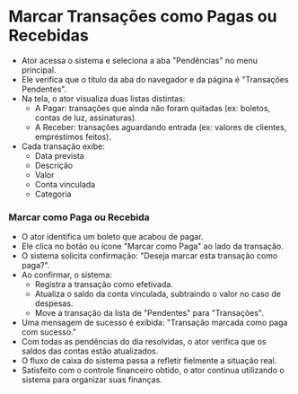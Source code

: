 # Marcar Transações como Pagas ou Recebidas

- Ator acessa o sistema e seleciona a aba "Pendências" no menu principal.
- Ele verifica que o título da aba do navegador e da página é "Transações Pendentes".
- Na tela, o ator visualiza duas listas distintas:
    - A Pagar: transações que ainda não foram quitadas (ex: boletos, contas de luz, assinaturas).
    - A Receber: transações aguardando entrada (ex: valores de clientes, empréstimos feitos).
- Cada transação exibe:
    - Data prevista
    - Descrição
    - Valor
    - Conta vinculada
    - Categoria

### Marcar como Paga ou Recebida

- O ator identifica um boleto que acabou de pagar.
- Ele clica no botão ou ícone "Marcar como Paga" ao lado da transação.
- O sistema solicita confirmação: "Deseja marcar esta transação como paga?".
- Ao confirmar, o sistema:
    - Registra a transação como efetivada.
    - Atualiza o saldo da conta vinculada, subtraindo o valor no caso de despesas.
    - Move a transação da lista de "Pendentes" para "Transações".
- Uma mensagem de sucesso é exibida: "Transação marcada como paga com sucesso."
- Com todas as pendências do dia resolvidas, o ator verifica que os saldos das contas estão atualizados.
- O fluxo de caixa do sistema passa a refletir fielmente a situação real.
- Satisfeito com o controle financeiro obtido, o ator continua utilizando o sistema para organizar suas finanças.
